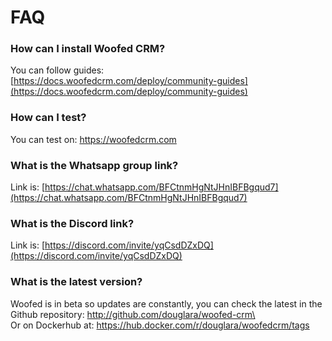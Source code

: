 # FAQ



### How can I install Woofed CRM?

You can follow guides:\
[https://docs.woofedcrm.com/deploy/community-guides](https://docs.woofedcrm.com/deploy/community-guides)

### How can I test?

You can test on: https://woofedcrm.com

### What is the Whatsapp group link?

Link is: [https://chat.whatsapp.com/BFCtnmHgNtJHnIBFBgqud7](https://chat.whatsapp.com/BFCtnmHgNtJHnIBFBgqud7)

### What is the Discord link?

Link is: [https://discord.com/invite/yqCsdDZxDQ](https://discord.com/invite/yqCsdDZxDQ)



### What is the latest version?

Woofed is in beta so updates are constantly, you can check the latest in the Github repository: http://github.com/douglara/woofed-crm\
\
Or on Dockerhub at: https://hub.docker.com/r/douglara/woofedcrm/tags











